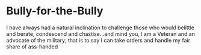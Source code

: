 # Bully-for-the-Bully
I have always had a natural inclination to challenge those who would belittle and berate, condescend and chastise...and mind you, I am a Veteran and an advocate of the military; that is to say I can take orders and handle my fair share of ass-handed
